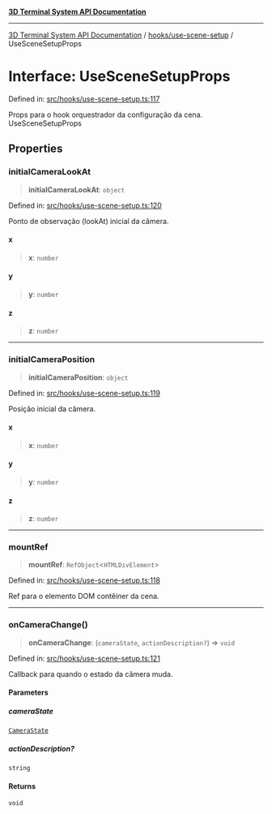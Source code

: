 [**3D Terminal System API Documentation**](../../../README.md)

***

[3D Terminal System API Documentation](../../../README.md) / [hooks/use-scene-setup](../README.md) / UseSceneSetupProps

# Interface: UseSceneSetupProps

Defined in: [src/hooks/use-scene-setup.ts:117](https://github.com/Dicommunitas/ThreeJS_Terminal_3D/blob/d3a4c6e46069e0806d20629a3dc62ea6a87d736c/src/hooks/use-scene-setup.ts#L117)

Props para o hook orquestrador da configuração da cena.
 UseSceneSetupProps

## Properties

### initialCameraLookAt

> **initialCameraLookAt**: `object`

Defined in: [src/hooks/use-scene-setup.ts:120](https://github.com/Dicommunitas/ThreeJS_Terminal_3D/blob/d3a4c6e46069e0806d20629a3dc62ea6a87d736c/src/hooks/use-scene-setup.ts#L120)

Ponto de observação (lookAt) inicial da câmera.

#### x

> **x**: `number`

#### y

> **y**: `number`

#### z

> **z**: `number`

***

### initialCameraPosition

> **initialCameraPosition**: `object`

Defined in: [src/hooks/use-scene-setup.ts:119](https://github.com/Dicommunitas/ThreeJS_Terminal_3D/blob/d3a4c6e46069e0806d20629a3dc62ea6a87d736c/src/hooks/use-scene-setup.ts#L119)

Posição inicial da câmera.

#### x

> **x**: `number`

#### y

> **y**: `number`

#### z

> **z**: `number`

***

### mountRef

> **mountRef**: `RefObject`\<`HTMLDivElement`\>

Defined in: [src/hooks/use-scene-setup.ts:118](https://github.com/Dicommunitas/ThreeJS_Terminal_3D/blob/d3a4c6e46069e0806d20629a3dc62ea6a87d736c/src/hooks/use-scene-setup.ts#L118)

Ref para o elemento DOM contêiner da cena.

***

### onCameraChange()

> **onCameraChange**: (`cameraState`, `actionDescription?`) => `void`

Defined in: [src/hooks/use-scene-setup.ts:121](https://github.com/Dicommunitas/ThreeJS_Terminal_3D/blob/d3a4c6e46069e0806d20629a3dc62ea6a87d736c/src/hooks/use-scene-setup.ts#L121)

Callback para quando o estado da câmera muda.

#### Parameters

##### cameraState

[`CameraState`](../../../lib/types/interfaces/CameraState.md)

##### actionDescription?

`string`

#### Returns

`void`
